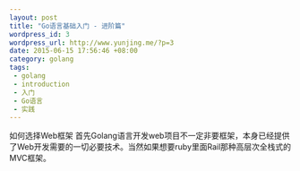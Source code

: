 ```yaml
--- 
layout: post
title: "Go语言基础入门 - 进阶篇"
wordpress_id: 3
wordpress_url: http://www.yunjing.me/?p=3
date: 2015-06-15 17:56:46 +08:00
category: golang
tags: 
 - golang
 - introduction
 - 入门
 - Go语言
 - 实践
---
```

如何选择Web框架
首先Golang语言开发web项目不一定非要框架，本身已经提供了Web开发需要的一切必要技术。当然如果想要ruby里面Rail那种高层次全栈式的MVC框架。

